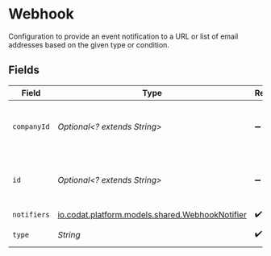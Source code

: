 # Webhook

Configuration to provide an event notification to a URL or list of email addresses based on the given type or condition.


## Fields

| Field                                                                                     | Type                                                                                      | Required                                                                                  | Description                                                                               | Example                                                                                   |
| ----------------------------------------------------------------------------------------- | ----------------------------------------------------------------------------------------- | ----------------------------------------------------------------------------------------- | ----------------------------------------------------------------------------------------- | ----------------------------------------------------------------------------------------- |
| `companyId`                                                                               | *Optional<? extends String>*                                                              | :heavy_minus_sign:                                                                        | Unique identifier for your SMB in Codat.                                                  | 8a210b68-6988-11ed-a1eb-0242ac120002                                                      |
| `id`                                                                                      | *Optional<? extends String>*                                                              | :heavy_minus_sign:                                                                        | Unique identifier for the configured notification.                                        | ff89c50e-a719-4ef5-a182-9917e53927b6                                                      |
| `notifiers`                                                                               | [io.codat.platform.models.shared.WebhookNotifier](../../models/shared/WebhookNotifier.md) | :heavy_check_mark:                                                                        | N/A                                                                                       |                                                                                           |
| `type`                                                                                    | *String*                                                                                  | :heavy_check_mark:                                                                        | The type of webhook.                                                                      |                                                                                           |